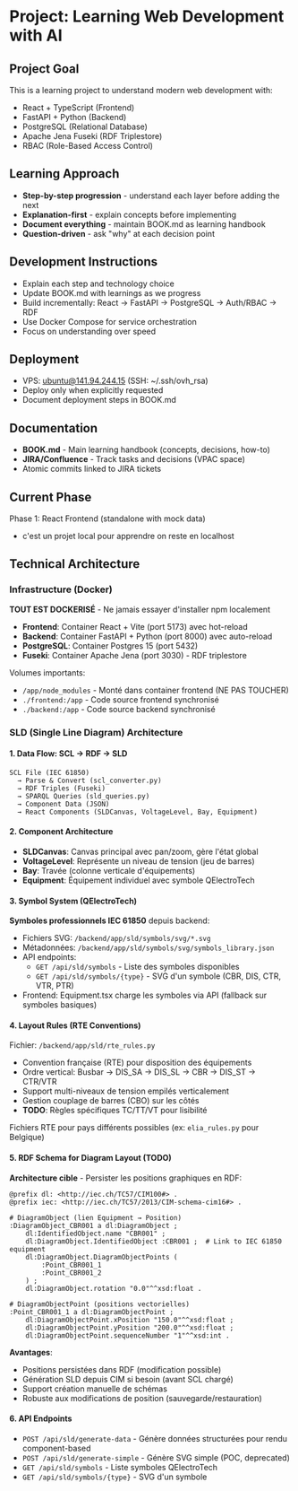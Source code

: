 # Project: Learning Web Development with AI

## Project Goal
This is a learning project to understand modern web development with:
- React + TypeScript (Frontend)
- FastAPI + Python (Backend)
- PostgreSQL (Relational Database)
- Apache Jena Fuseki (RDF Triplestore)
- RBAC (Role-Based Access Control)

## Learning Approach
- **Step-by-step progression** - understand each layer before adding the next
- **Explanation-first** - explain concepts before implementing
- **Document everything** - maintain BOOK.md as learning handbook
- **Question-driven** - ask "why" at each decision point

## Development Instructions
- Explain each step and technology choice
- Update BOOK.md with learnings as we progress
- Build incrementally: React → FastAPI → PostgreSQL → Auth/RBAC → RDF
- Use Docker Compose for service orchestration
- Focus on understanding over speed

## Deployment
- VPS: ubuntu@141.94.244.15 (SSH: ~/.ssh/ovh_rsa)
- Deploy only when explicitly requested
- Document deployment steps in BOOK.md

## Documentation
- **BOOK.md** - Main learning handbook (concepts, decisions, how-to)
- **JIRA/Confluence** - Track tasks and decisions (VPAC space)
- Atomic commits linked to JIRA tickets

## Current Phase
Phase 1: React Frontend (standalone with mock data)
- c'est un projet local pour apprendre on reste en localhost

## Technical Architecture

### Infrastructure (Docker)
**TOUT EST DOCKERISÉ** - Ne jamais essayer d'installer npm localement
- **Frontend**: Container React + Vite (port 5173) avec hot-reload
- **Backend**: Container FastAPI + Python (port 8000) avec auto-reload
- **PostgreSQL**: Container Postgres 15 (port 5432)
- **Fuseki**: Container Apache Jena (port 3030) - RDF triplestore

Volumes importants:
- `/app/node_modules` - Monté dans container frontend (NE PAS TOUCHER)
- `./frontend:/app` - Code source frontend synchronisé
- `./backend:/app` - Code source backend synchronisé

### SLD (Single Line Diagram) Architecture

#### 1. Data Flow: SCL → RDF → SLD
```
SCL File (IEC 61850)
  → Parse & Convert (scl_converter.py)
  → RDF Triples (Fuseki)
  → SPARQL Queries (sld_queries.py)
  → Component Data (JSON)
  → React Components (SLDCanvas, VoltageLevel, Bay, Equipment)
```

#### 2. Component Architecture
- **SLDCanvas**: Canvas principal avec pan/zoom, gère l'état global
- **VoltageLevel**: Représente un niveau de tension (jeu de barres)
- **Bay**: Travée (colonne verticale d'équipements)
- **Equipment**: Équipement individuel avec symbole QElectroTech

#### 3. Symbol System (QElectroTech)
**Symboles professionnels IEC 61850** depuis backend:
- Fichiers SVG: `/backend/app/sld/symbols/svg/*.svg`
- Métadonnées: `/backend/app/sld/symbols/svg/symbols_library.json`
- API endpoints:
  - `GET /api/sld/symbols` - Liste des symboles disponibles
  - `GET /api/sld/symbols/{type}` - SVG d'un symbole (CBR, DIS, CTR, VTR, PTR)
- Frontend: Equipment.tsx charge les symboles via API (fallback sur symboles basiques)

#### 4. Layout Rules (RTE Conventions)
Fichier: `/backend/app/sld/rte_rules.py`
- Convention française (RTE) pour disposition des équipements
- Ordre vertical: Busbar → DIS_SA → DIS_SL → CBR → DIS_ST → CTR/VTR
- Support multi-niveaux de tension empilés verticalement
- Gestion couplage de barres (CBO) sur les côtés
- **TODO**: Règles spécifiques TC/TT/VT pour lisibilité

Fichiers RTE pour pays différents possibles (ex: `elia_rules.py` pour Belgique)

#### 5. RDF Schema for Diagram Layout (TODO)
**Architecture cible** - Persister les positions graphiques en RDF:

```turtle
@prefix dl: <http://iec.ch/TC57/CIM100#> .
@prefix iec: <http://iec.ch/TC57/2013/CIM-schema-cim16#> .

# DiagramObject (lien Equipment → Position)
:DiagramObject_CBR001 a dl:DiagramObject ;
    dl:IdentifiedObject.name "CBR001" ;
    dl:DiagramObject.IdentifiedObject :CBR001 ;  # Link to IEC 61850 equipment
    dl:DiagramObject.DiagramObjectPoints (
        :Point_CBR001_1
        :Point_CBR001_2
    ) ;
    dl:DiagramObject.rotation "0.0"^^xsd:float .

# DiagramObjectPoint (positions vectorielles)
:Point_CBR001_1 a dl:DiagramObjectPoint ;
    dl:DiagramObjectPoint.xPosition "150.0"^^xsd:float ;
    dl:DiagramObjectPoint.yPosition "200.0"^^xsd:float ;
    dl:DiagramObjectPoint.sequenceNumber "1"^^xsd:int .
```

**Avantages**:
- Positions persistées dans RDF (modification possible)
- Génération SLD depuis CIM si besoin (avant SCL chargé)
- Support création manuelle de schémas
- Robuste aux modifications de position (sauvegarde/restauration)

#### 6. API Endpoints
- `POST /api/sld/generate-data` - Génère données structurées pour rendu component-based
- `POST /api/sld/generate-simple` - Génère SVG simple (POC, deprecated)
- `GET /api/sld/symbols` - Liste symboles QElectroTech
- `GET /api/sld/symbols/{type}` - SVG d'un symbole